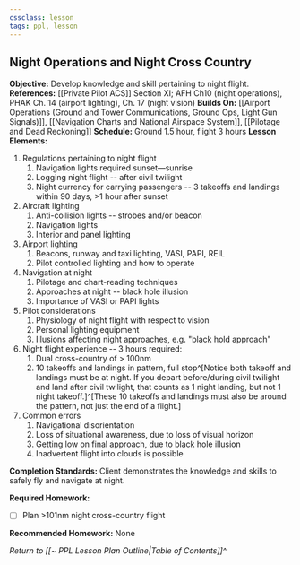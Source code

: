 ```yaml
---
cssclass: lesson
tags: ppl, lesson
---
```

## Night Operations and Night Cross Country

**Objective:** Develop knowledge and skill pertaining to night flight.
**References:** [[Private Pilot ACS]] Section XI; AFH Ch10 (night operations), PHAK Ch. 14 (airport lighting), Ch. 17 (night vision)
**Builds On:** [[Airport Operations (Ground and Tower Communications, Ground Ops, Light Gun Signals)]], [[Navigation Charts and National Airspace System]], [[Pilotage and Dead Reckoning]]
**Schedule:** Ground 1.5 hour, flight 3 hours
**Lesson Elements:**
1. Regulations pertaining to night flight
	1. Navigation lights required sunset—sunrise
	2. Logging night flight -- after civil twilight
	3. Night currency for carrying passengers -- 3 takeoffs and landings within 90 days, >1 hour after sunset
2. Aircraft lighting
	1. Anti-collision lights -- strobes and/or beacon
	2. Navigation lights
	3. Interior and panel lighting
3. Airport lighting
	1. Beacons, runway and taxi lighting, VASI, PAPI, REIL
	2. Pilot controlled lighting and how to operate
4. Navigation at night
	1. Pilotage and chart-reading techniques
	2. Approaches at night -- black hole illusion
	3. Importance of VASI or PAPI lights
5. Pilot considerations
	1. Physiology of night flight with respect to vision
	2. Personal lighting equipment
	3. Illusions affecting night approaches, e.g. "black hold approach"
6. Night flight experience -- 3 hours required:
	1. Dual cross-country of > 100nm
	2. 10 takeoffs and landings in pattern, full stop^[Notice both takeoff and landings must be at night. If you depart before/during civil twilight and land after civil twilight, that counts as 1 night landing, but not 1 night takeoff.]^[These 10 takeoffs and landings must also be around the pattern, not just the end of a flight.]
7. Common errors
	1. Navigational disorientation
	2. Loss of situational awareness, due to loss of visual horizon
	3. Getting low on final approach, due to black hole illusion
	4. Inadvertent flight into clouds is possible

**Completion Standards:** Client demonstrates the knowledge and skills to safely fly and navigate at night.

**Required Homework:** 
- [ ] Plan >101nm night cross-country flight

**Recommended Homework:** None 

*Return to [[~ PPL Lesson Plan Outline|Table of Contents]]^*